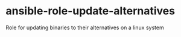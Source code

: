 # ansible-role-update-alternatives
Role for updating binaries to their alternatives on a linux system
